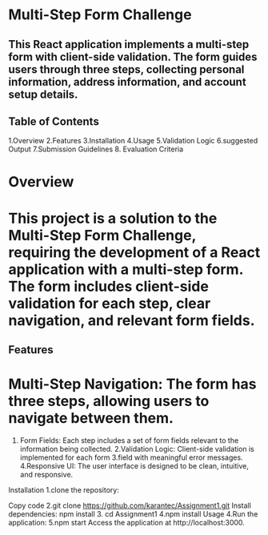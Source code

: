 # Multi-Step Form Challenge
 
 
## This React application implements a multi-step form with client-side validation. The form guides users through three steps, collecting personal information, address information, and account setup details.

## Table of Contents
1.Overview
2.Features
3.Installation
4.Usage
5.Validation Logic
6.suggested Output
7.Submission Guidelines
8. Evaluation Criteria

# Overview


# This project is a solution to the Multi-Step Form Challenge, requiring the development of a React application with a multi-step form. The form includes client-side validation for each step, clear navigation, and relevant form fields.

## Features
# Multi-Step Navigation: The form has three steps, allowing users to navigate between them.
1. Form Fields: Each step includes a set of form fields relevant to the information being collected.
2.Validation Logic: Client-side validation is implemented for each form 3.field with meaningful error messages.
4.Responsive UI: The user interface is designed to be clean, intuitive, and responsive.

Installation
1.clone the repository:


Copy code
2.git clone https://github.com/karantec/Assignment1.git
Install dependencies:
npm install
3. cd Assignment1
4.npm install
Usage
4.Run the application:
5.npm start
Access the application at http://localhost:3000.
